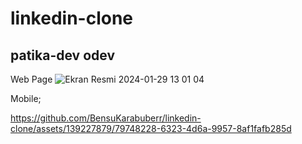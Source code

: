 # linkedin-clone

## patika-dev odev

Web Page 
![Ekran Resmi 2024-01-29 13 01 04](https://github.com/BensuKarabuberr/linkedin-clone/assets/139227879/5c5bc56c-12b1-4064-ab92-47119362042e)

Mobile;

https://github.com/BensuKarabuberr/linkedin-clone/assets/139227879/79748228-6323-4d6a-9957-8af1fafb285d

